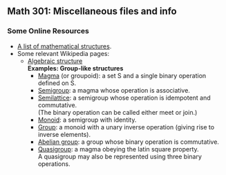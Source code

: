 ## Math 301: Miscellaneous files and info

### Some Online Resources
+ [A list of mathematical structures](http://www.math.chapman.edu/~jipsen/structures/doku.php/index.html).  
+ Some relevant Wikipedia pages:  
  + [Algebraic structure](http://en.wikipedia.org/wiki/Algebraic_structure)  
  **Examples: Group-like structures**  
    + [Magma](http://en.wikipedia.org/wiki/Magma_(algebra)) (or groupoid): a set S and a
      single binary operation defined on S.  
	+ [Semigroup](http://en.wikipedia.org/wiki/Semigroup): a magma whose operation is associative.  
	+ [Semilattice](http://en.wikipedia.org/wiki/Semilattice): a semigroup whose
      operation is idempotent and commutative.  
	  (The binary operation can be called either meet or join.)  
	+ [Monoid](http://en.wikipedia.org/wiki/Monoid): a semigroup with identity.  
    + [Group](http://en.wikipedia.org/wiki/Group_(mathematics)): a monoid with a
      unary inverse operation (giving rise to inverse elements).  
    + [Abelian group](http://en.wikipedia.org/wiki/Abelian_group): a group whose
      binary operation is commutative.  
	+ [Quasigroup](http://en.wikipedia.org/wiki/Quasigroup): a magma obeying the
	  latin square property.  
	  A quasigroup may also be represented using three binary operations.  
